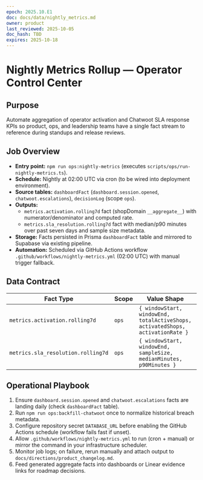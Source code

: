 ```yaml
---
epoch: 2025.10.E1
doc: docs/data/nightly_metrics.md
owner: product
last_reviewed: 2025-10-05
doc_hash: TBD
expires: 2025-10-18
---
```

# Nightly Metrics Rollup — Operator Control Center

## Purpose
Automate aggregation of operator activation and Chatwoot SLA response KPIs so product, ops, and leadership teams have a single fact stream to reference during standups and release reviews.

## Job Overview
- **Entry point:** `npm run ops:nightly-metrics` (executes `scripts/ops/run-nightly-metrics.ts`).
- **Schedule:** Nightly at 02:00 UTC via cron (to be wired into deployment environment).
- **Source tables:** `dashboardFact` (`dashboard.session.opened`, `chatwoot.escalations`), `decisionLog` (scope `ops`).
- **Outputs:**
  - `metrics.activation.rolling7d` fact (shopDomain `__aggregate__`) with numerator/denominator and computed rate.
  - `metrics.sla_resolution.rolling7d` fact with median/p90 minutes over past seven days and sample size metadata.
- **Storage:** Facts persisted in Prisma `dashboardFact` table and mirrored to Supabase via existing pipeline.
- **Automation:** Scheduled via GitHub Actions workflow `.github/workflows/nightly-metrics.yml` (02:00 UTC) with manual trigger fallback.

## Data Contract
| Fact Type | Scope | Value Shape | Metadata |
| --- | --- | --- | --- |
| `metrics.activation.rolling7d` | `ops` | `{ windowStart, windowEnd, totalActiveShops, activatedShops, activationRate }` | `{ generatedAt, notes }` |
| `metrics.sla_resolution.rolling7d` | `ops` | `{ windowStart, windowEnd, sampleSize, medianMinutes, p90Minutes }` | `{ generatedAt, sampleSize, notes }` |

## Operational Playbook
1. Ensure `dashboard.session.opened` and `chatwoot.escalations` facts are landing daily (check `dashboardFact` table).
2. Run `npm run ops:backfill-chatwoot` once to normalize historical breach metadata.
3. Configure repository secret `DATABASE_URL` before enabling the GitHub Actions schedule (workflow fails fast if unset).
4. Allow `.github/workflows/nightly-metrics.yml` to run (cron + manual) or mirror the command in your infrastructure scheduler.
5. Monitor job logs; on failure, rerun manually and attach output to `docs/directions/product_changelog.md`.
6. Feed generated aggregate facts into dashboards or Linear evidence links for roadmap decisions.

